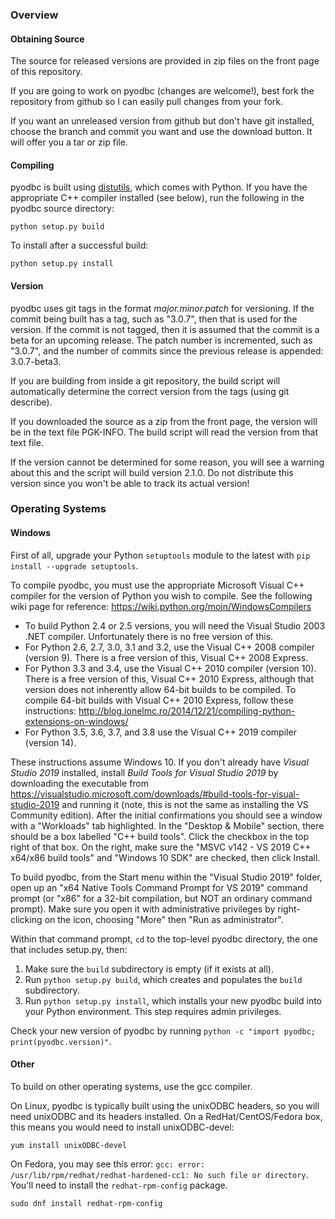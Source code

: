 ### Overview

#### Obtaining Source
The source for released versions are provided in zip files on the front page of this repository.

If you are going to work on pyodbc (changes are welcome!), best fork the repository from github so I can easily pull changes from your fork.

If you want an unreleased version from github but don't have git installed, choose the branch and commit you want and use the download button. It will offer you a tar or zip file.

#### Compiling
pyodbc is built using [distutils](http://docs.python.org/library/distutils.html), which comes with Python. If you have the appropriate C++ compiler installed (see below), run the following in the pyodbc source directory:

`python setup.py build`

To install after a successful build:

`python setup.py install`

#### Version
pyodbc uses git tags in the format _major.minor.patch_ for versioning. If the commit being built has a tag, such as "3.0.7", then that is used for the version. If the commit is not tagged, then it is assumed that the commit is a beta for an upcoming release. The patch number is incremented, such as "3.0.7", and the number of commits since the previous release is appended: 3.0.7-beta3.

If you are building from inside a git repository, the build script will automatically determine the correct version from the tags (using git describe).

If you downloaded the source as a zip from the front page, the version will be in the text file PGK-INFO. The build script will read the version from that text file.

If the version cannot be determined for some reason, you will see a warning about this and the script will build version 2.1.0. Do not distribute this version since you won't be able to track its actual version!

### Operating Systems

#### Windows

First of all, upgrade your Python `setuptools` module to the latest with `pip install --upgrade setuptools`.

To compile pyodbc, you must use the appropriate Microsoft Visual C++ compiler for the version of Python you wish to compile.  See the following wiki page for reference: https://wiki.python.org/moin/WindowsCompilers

- To build Python 2.4 or 2.5 versions, you will need the Visual Studio 2003 .NET compiler. Unfortunately there is no free version of this.
- For Python 2.6, 2.7, 3.0, 3.1 and 3.2, use the Visual C++ 2008 compiler (version 9). There is a free version of this, Visual C++ 2008 Express.
- For Python 3.3 and 3.4, use the Visual C++ 2010 compiler (version 10). There is a free version of this, Visual C++ 2010 Express, although that version does not inherently allow 64-bit builds to be compiled. To compile 64-bit builds with Visual C++ 2010 Express, follow these instructions: http://blog.ionelmc.ro/2014/12/21/compiling-python-extensions-on-windows/
- For Python 3.5, 3.6, 3.7, and 3.8 use the Visual C++ 2019 compiler (version 14).

These instructions assume Windows 10. If you don't already have _Visual Studio 2019_ installed, install _Build Tools for Visual Studio 2019_ by downloading the executable from https://visualstudio.microsoft.com/downloads/#build-tools-for-visual-studio-2019 and running it (note, this is not the same as installing the VS Community edition). After the initial confirmations you should see a window with a "Workloads" tab highlighted. In the "Desktop & Mobile" section, there should be a box labelled "C++ build tools". Click the checkbox in the top right of that box. On the right, make sure the "MSVC v142 - VS 2019 C++ x64/x86 build tools" and "Windows 10 SDK" are checked, then click Install.

To build pyodbc, from the Start menu within the "Visual Studio 2019" folder, open up an "x64 Native Tools Command Prompt for VS 2019" command prompt (or "x86" for a 32-bit compilation, but NOT an ordinary command prompt). Make sure you open it with administrative privileges by right-clicking on the icon, choosing "More" then "Run as administrator".

Within that command prompt, `cd` to the top-level pyodbc directory, the one that includes setup.py, then:

1) Make sure the `build` subdirectory is empty (if it exists at all).
1) Run `python setup.py build`, which creates and populates the `build` subdirectory.
1) Run `python setup.py install`, which installs your new pyodbc build into your Python environment.  This step requires admin privileges.

Check your new version of pyodbc by running `python -c "import pyodbc; print(pyodbc.version)"`.

#### Other
To build on other operating systems, use the gcc compiler.

On Linux, pyodbc is typically built using the unixODBC headers, so you will need unixODBC and its headers installed. On a RedHat/CentOS/Fedora box, this means you would need to install unixODBC-devel:

`yum install unixODBC-devel`

On Fedora, you may see this error: `gcc: error: /usr/lib/rpm/redhat/redhat-hardened-cc1: No such file or directory`.  You'll need to install the `redhat-rpm-config` package.

```
sudo dnf install redhat-rpm-config
```